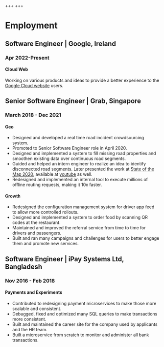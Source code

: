 +++
+++

# Employment
## Software Engineer | Google, Ireland
### Apr 2022-Present
#### Cloud Web
Working on various products and ideas to provide a better experience to the [Google Cloud website](http://cloud.google.com) users.

## Senior Software Engineer | Grab, Singapore
### March 2018 - Dec 2021
#### Geo
* Designed and developed a real time road incident crowdsourcing system.
* Promoted to Senior Software Engineer role in April 2020.
* Designed and implemented a system to fill missing road properties and smoothen existing data over continuous road segments.
* Guided and helped an intern engineer to realize an idea to identify disconnected road segments. Later presented the work at [State of the Map 2020](https://2020.stateofthemap.org), available at [youtube](https://www.youtube.com/watch?v=YkHC1bHdMMQ) as well.
* Redesigned and implemented an internal tool to execute millions of offline routing requests, making it 10x faster. 
#### Growth
* Redesigned the configuration management system for driver app feed to allow more controlled rollouts.
* Designed and implemented a system to order food by scanning QR codes at the restaurant.
* Maintained and improved the referral service from time to time for drivers and passengers.
* Built and ran many campaigns and challenges for users to better engage them and promote new services.

## Software Engineer | iPay Systems Ltd, Bangladesh
### Nov 2016 - Feb 2018
#### Payments and Experiments
* Contributed to redesigning payment microservices to make those more scalable and consistent.
* Debugged, fixed and optimized many SQL queries to make transactions more consistent.
* Built and maintained the career site for the company used by applicants and the HR team.
* Built a microservice from scratch to monitor and administer all bank transactions. 

